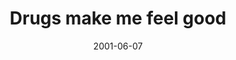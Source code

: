 ---
layout: base.njk
title : 'Drugs make me feel good' 
view_title : 'Drugs make me feel good' 
year : '2001' 
date : '2001-06-07' 
img_file : '/drawing/drugsfeelgood.png' 
html_file : 'drugfeelgood' 
next_html : 'evil.html' 
year_order : '91' 
permalink : "title/{{html_file}}.html"
---